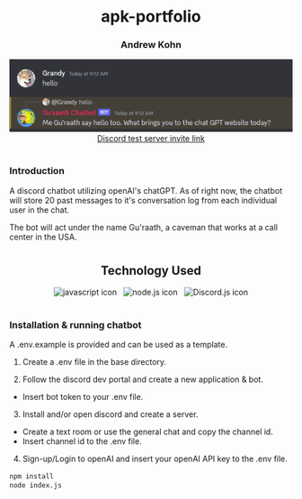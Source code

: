 <h1 align="center">apk-portfolio</h1>

<h3 align="center">Andrew Kohn</h3>

<div align='center'>
  <img src='assets/gpt-bot-readme-img.png' />
</div>

<div align="center">
  <a href="https://discord.gg/c27D5CXkA5" target="_blank">Discord test server invite link</a>
</div>

#

### Introduction

A discord chatbot utilizing openAI's chatGPT. As of right now, the chatbot will store 20 past messages to it's conversation log from each individual user in the chat.

The bot will act under the name Gu'raath, a caveman that works at a call center in the USA.

#

<h2 align="center">Technology Used</h2>

<div align="center">
 
  <img height="36px" src="https://cdn.jsdelivr.net/gh/devicons/devicon/icons/javascript/javascript-original.svg" alt="javascript icon" title="JavaScript"/> 
  &nbsp;
  <img height="36px" src="https://cdn.jsdelivr.net/gh/devicons/devicon/icons/nodejs/nodejs-original.svg" alt="node.js icon" title="Node.js"/> 
  &nbsp;
  <img height="36px" src="https://cdn.jsdelivr.net/gh/devicons/devicon/icons/discordjs/discordjs-plain.svg" alt="Discord.js icon" title="Discord.js" />
          
</div>

#

### Installation & running chatbot

A .env.example is provided and can be used as a template.

1. Create a .env file in the base directory.

2. Follow the discord dev portal and create a new application & bot.

- Insert bot token to your .env file.

3. Install and/or open discord and create a server.

- Create a text room or use the general chat and copy the channel id.
- Insert channel id to the .env file.

4. Sign-up/Login to openAI and insert your openAI API key to the .env file.

```
npm install
node index.js
```

#
